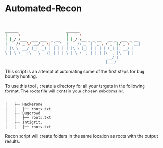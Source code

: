 # Automated-Recon
```bash
                        

______                      ______                            
| ___ \                     | ___ \                           
| |_/ /___  ___ ___  _ __   | |_/ /__ _ _ __   __ _  ___ _ __ 
|    // _ \/ __/ _ \| '_ \  |    // _` | '_ \ / _` |/ _ \ '__|
| |\ \  __/ (_| (_) | | | | | |\ \ (_| | | | | (_| |  __/ |   
\_| \_\___|\___\___/|_| |_| \_| \_\__,_|_| |_|\__, |\___|_|   
                                               __/ |          
                                              |___/           

```
This script is an attempt at automating some of the first steps for bug bounty hunting.

To use this tool , create a directory for all your targets in the following format. The roots file will contain your chosen subdomains.
```bash

│   ├── Hackerone
│   │   ├── roots.txt 
│   ├── Bugcrowd
│   │   ├── roots.txt
│   ├── Intigriti
│   │   ├── roots.txt 
```
Recon script will create folders in the same location as roots with the output results. 
